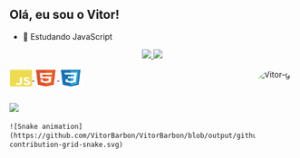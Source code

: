 ## Olá, eu sou o Vitor!

- 🌱 Estudando JavaScript 

<div align="center">
  <a href="https://github.com/vitorbarbon">
  <img height="140em" src="https://github-readme-stats.vercel.app/api?username=VitorBarbon&show_icons=true&theme=radical&include_all_commits=true&count_private=true"/>
  <img height="140em" src="https://github-readme-stats.vercel.app/api/top-langs/?username=VitorBarbon&layout=compact&langs_count=7&theme=radical"/>
</div>

  <div style="display: inline_block"><br>
  <img align="center" alt="Vitor-Js" height="30" width="40" src="https://raw.githubusercontent.com/devicons/devicon/master/icons/javascript/javascript-plain.svg">
  <img align="center" alt="Vitor-HTML" height="30" width="40" src="https://raw.githubusercontent.com/devicons/devicon/master/icons/html5/html5-original.svg">
  <img align="center" alt="Vitor-CSS" height="30" width="40" src="https://raw.githubusercontent.com/devicons/devicon/master/icons/css3/css3-original.svg">
  <img align="right" alt="Vitor-gif" height="150" style="border-radius:50px;" src="https://cdn.discordapp.com/attachments/876576267921674282/891118806372614194/ezgif.com-gif-maker.gif?width=676&height=676"
 
</div>
  
  ##
  
  <div> 
  <a href = "mailto:dev_vitorbarbon@gmail.com"><img src="https://img.shields.io/badge/-Gmail-%23333?style=for-the-badge&logo=gmail&logoColor=white" target="_blank"></a>
    
  
    ![Snake animation](https://github.com/VitorBarbon/VitorBarbon/blob/output/github-contribution-grid-snake.svg)
    
    
</div>

   
